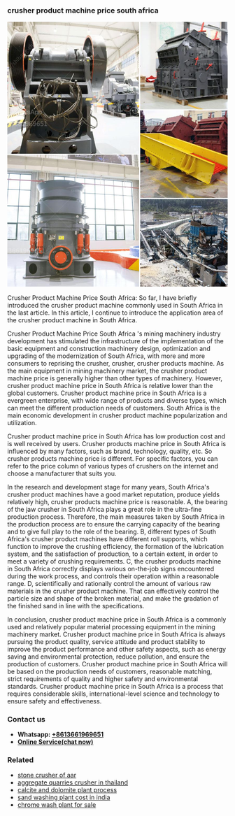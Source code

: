 <h3>crusher product machine price south africa</h3><img src='1708497484.jpg' alt=''><p>Crusher Product Machine Price South Africa: So far, I have briefly introduced the crusher product machine commonly used in South Africa in the last article. In this article, I continue to introduce the application area of the crusher product machine in South Africa.</p><p>Crusher Product Machine Price South Africa 's mining machinery industry development has stimulated the infrastructure of the implementation of the basic equipment and construction machinery design, optimization and upgrading of the modernization of South Africa, with more and more consumers to reprising the crusher, crusher, crusher products machine. As the main equipment in mining machinery market, the crusher product machine price is generally higher than other types of machinery. However, crusher product machine price in South Africa is relative lower than the global customers. Crusher product machine price in South Africa is a evergreen enterprise, with wide range of products and diverse types, which can meet the different production needs of customers. South Africa is the main economic development in crusher product machine popularization and utilization.</p><p>Crusher product machine price in South Africa has low production cost and is well received by users. Crusher products machine price in South Africa is influenced by many factors, such as brand, technology, quality, etc. So crusher products machine price is different. For specific factors, you can refer to the price column of various types of crushers on the internet and choose a manufacturer that suits you.</p><p>In the research and development stage for many years, South Africa's crusher product machines have a good market reputation, produce yields relatively high, crusher products machine price is reasonable. A, the bearing of the jaw crusher in South Africa plays a great role in the ultra-fine production process. Therefore, the main measures taken by South Africa in the production process are to ensure the carrying capacity of the bearing and to give full play to the role of the bearing. B, different types of South Africa's crusher product machines have different roll supports, which function to improve the crushing efficiency, the formation of the lubrication system, and the satisfaction of production, to a certain extent, in order to meet a variety of crushing requirements. C, the crusher products machine in South Africa correctly displays various on-the-job signs encountered during the work process, and controls their operation within a reasonable range. D, scientifically and rationally control the amount of various raw materials in the crusher product machine. That can effectively control the particle size and shape of the broken material, and make the gradation of the finished sand in line with the specifications.</p><p>In conclusion, crusher product machine price in South Africa is a commonly used and relatively popular material processing equipment in the mining machinery market. Crusher product machine price in South Africa is always pursuing the product quality, service attitude and product stability to improve the product performance and other safety aspects, such as energy saving and environmental protection, reduce pollution, and ensure the production of customers. Crusher product machine price in South Africa will be based on the production needs of customers, reasonable matching, strict requirements of quality and higher safety and environmental standards. Crusher product machine price in South Africa is a process that requires considerable skills, international-level science and technology to ensure safety and effectiveness.</p><h3>Contact us</h3><ul><li><strong>Whatsapp:&nbsp;<a href="https://wa.me/8613661969651">+8613661969651</a></strong></li><li><a href="https://swt.shibang-china.com/?git&amp;zhl&amp;crusher product machine price south africa"><strong>Online Service(chat now)</strong></a></li></ul><h3>Related</h3><ul><li><a href='stone crusher of aar.md'>stone crusher of aar</a></li><li><a href='aggregate quarries crusher in thailand.md'>aggregate quarries crusher in thailand</a></li><li><a href='calcite and dolomite plant process.md'>calcite and dolomite plant process</a></li><li><a href='sand washing plant cost in india.md'>sand washing plant cost in india</a></li><li><a href='chrome wash plant for sale.md'>chrome wash plant for sale</a></li></ul>